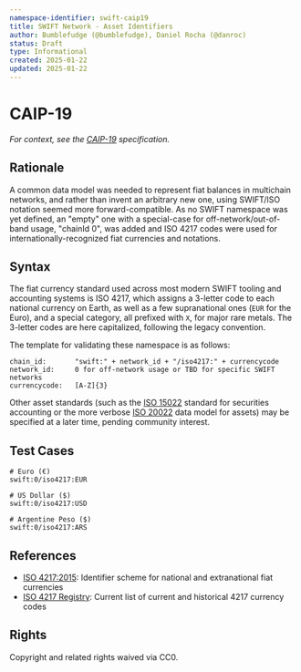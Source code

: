 ```yaml
---
namespace-identifier: swift-caip19
title: SWIFT Network - Asset Identifiers
author: Bumblefudge (@bumblefudge), Daniel Rocha (@danroc)
status: Draft
type: Informational
created: 2025-01-22
updated: 2025-01-22
---
```


# CAIP-19

*For context, see the [CAIP-19][] specification.*

## Rationale

A common data model was needed to represent fiat balances in multichain networks, and rather than invent an arbitrary new one, using SWIFT/ISO notation seemed more forward-compatible.
As no SWIFT namespace was yet defined, an "empty" one with a special-case for off-network/out-of-band usage, "chainId 0", was added and ISO 4217 codes were used for internationally-recognized fiat currencies and notations.

## Syntax

The fiat currency standard used across most modern SWIFT tooling and accounting systems is ISO 4217, which assigns a 3-letter code to each national currency on Earth, as well as a few supranational ones (`EUR` for the Euro), and a special category, all prefixed with `X`, for major rare metals.
The 3-letter codes are here capitalized, following the legacy convention.

The template for validating these namespace is as follows:
```
chain_id:       "swift:" + network_id + "/iso4217:" + currencycode
network_id:     0 for off-network usage or TBD for specific SWIFT networks
currencycode:   [A-Z]{3}
```

Other asset standards (such as the [ISO 15022] standard for securities accounting or the more verbose [ISO 20022] data model for assets) may be specified at a later time, pending community interest.

## Test Cases

```
# Euro (€)
swift:0/iso4217:EUR

# US Dollar ($)
swift:0/iso4217:USD

# Argentine Peso ($)
swift:0/iso4217:ARS

```

## References

- [ISO 4217:2015][]: Identifier scheme for national and extranational fiat currencies
- [ISO 4217 Registry][]: Current list of current and historical 4217 currency codes

[CAIP-2]: https://github.com/ChainAgnostic/CAIPs/blob/master/CAIPs/caip-2.md
[CAIP-19]: https://github.com/ChainAgnostic/CAIPs/blob/master/CAIPs/caip-19.md
[ISO 4217:2015]: https://www.iso.org/standard/64758.html
[ISO 4217 Registry]: https://www.iso.org/iso-4217-currency-codes.html
[ISO 15022]: https://www.iso20022.org/welcome-iso-15022
[ISO 20022]: https://www.iso20022.org/

## Rights

Copyright and related rights waived via CC0.
